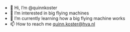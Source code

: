 - 👋 Hi, I’m @quinnkoster
- 👀 I’m interested in big flying machines
- 🌱 I’m currently learning how a big flying machine works
- 📫 How to reach me quinn.koster@hva.nl



